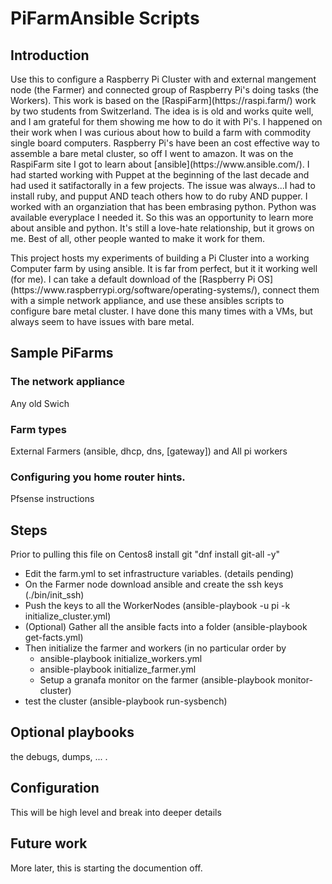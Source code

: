 <H1>PiFarmAnsible Scripts</H1>   

## Introduction

<p>Use this to configure a Raspberry Pi Cluster with and external mangement node (the Farmer) and connected group of Raspberry Pi's doing tasks (the Workers).
This work is based on the [RaspiFarm](https://raspi.farm/) work by two students from Switzerland.   The idea is is old and works quite
well, and I am grateful for them showing me how to do it with Pi's.   I happened on their work when I was curious about how to build a farm with commodity single board computers. Raspberry Pi's have been an cost effective way to assemble a bare metal cluster, so off I went to amazon. It was on the RaspiFarm site I got to learn about [ansible](https://www.ansible.com/).  I had started working with Puppet at the beginning of the last decade and had used it satifactorally in a few projects.  The issue was always...I had to install ruby, and pupput AND teach others how to do ruby AND pupper.   I worked with an organziation that has been embrasing python. Python was available everyplace I needed it. So this was an opportunity to learn more about ansible and python.  It's still a love-hate relationship, but it grows on me.  Best of all, other people wanted to make it work for them.</p>

<p>This project hosts my experiments of building a Pi Cluster into a working Computer farm by using ansible.  It is far from perfect, but it it working well (for me).  I can take a default download of the [Raspberry Pi OS](https://www.raspberrypi.org/software/operating-systems/), connect them with a simple network appliance, and use these ansibles scripts to configure bare metal cluster.  I have done this many times with a VMs, but always seem to have issues with bare metal.</p>

## Sample PiFarms

###  The network appliance

Any old Swich

###  Farm types

External Farmers (ansible, dhcp, dns, [gateway]) and  All pi workers


### Configuring you home router hints.

Pfsense instructions

## Steps

Prior to pulling this file on Centos8 install git  "dnf install git-all -y"

- Edit the farm.yml to set infrastructure variables. (details pending)
- On the Farmer node download ansible and create the ssh keys  (./bin/init_ssh)
- Push the keys to all the  WorkerNodes  (ansible-playbook -u pi -k initialize_cluster.yml)
- (Optional) Gather all the ansible facts into a folder (ansible-playbook get-facts.yml)
- Then initialize the farmer and workers (in no particular order by
  - ansible-playbook initialize_workers.yml
  - ansible-playbook initialize_farmer.yml
  - Setup a granafa monitor on the farmer (ansible-playbook monitor-cluster)
- test the cluster (ansible-playbook  run-sysbench)

## Optional playbooks

the debugs, dumps, ... .

## Configuration

This will be high level and break into deeper details

## Future work


More later, this is starting the documention off.
